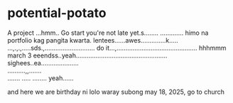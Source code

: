 # potential-potato
A project
...hmm..
Go start you're not late yet.s........
.............
himo na portfolio kag pangita kwarta. lentees......awes..............k.....
...,.,.,.....sds.,............................
do it...,.............................................
 hhhmmm march 3 eeendss..yeah...................................................
 sighees..ea.....................
 <br>..........,,.......
 <br>.......
.....
........
 yeah......

 and here we are birthday ni lolo waray subong may 18, 2025, go to church
<!-- I will start today freelancing and VA help meqq....

help me help me helpppp.....

mashed potato
heyy

hello. s.
